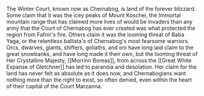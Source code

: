The Winter Court, known now as Chernabog, is land of the forever blizzard. Some claim that it was the icey peaks of Mount Koschei, the Immortal mountain range that has claimed more lives of would be invaders than any army that the Court of Chernabog has ever created was what protected the region from Fafnir's fire. Others claim it was the looming threat of Baba Yaga, or the relentless ballista's of Chernabog's most fearsome warriors. Orcs, dwarves, giants, shifters, goliaths, and oni have long laid claim to the great snowbanks, and have long made it their own, but the looming threat of Her Crystalline Majesty, [[Morrinn Boreas]], from across the [[Great White Expanse of Gletchner]] has led to paranoia and desolation. Her claim for the land has never felt as absolute as it does now, and Chernabogians want nothing more than the right to exist, so often denied, even within the heart of their capital of the Court Marzanna.